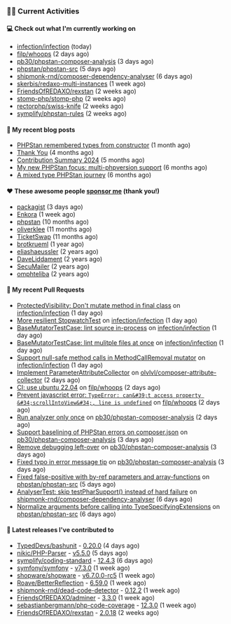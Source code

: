 ### 👨‍💻 Current Activities


#### 💻 Check out what I'm currently working on

- [infection/infection](https://github.com/infection/infection) (today)
- [filp/whoops](https://github.com/filp/whoops) (2 days ago)
- [pb30/phpstan-composer-analysis](https://github.com/pb30/phpstan-composer-analysis) (3 days ago)
- [phpstan/phpstan-src](https://github.com/phpstan/phpstan-src) (5 days ago)
- [shipmonk-rnd/composer-dependency-analyser](https://github.com/shipmonk-rnd/composer-dependency-analyser) (6 days ago)
- [skerbis/redaxo-multi-instances](https://github.com/skerbis/redaxo-multi-instances) (1 week ago)
- [FriendsOfREDAXO/rexstan](https://github.com/FriendsOfREDAXO/rexstan) (2 weeks ago)
- [stomp-php/stomp-php](https://github.com/stomp-php/stomp-php) (2 weeks ago)
- [rectorphp/swiss-knife](https://github.com/rectorphp/swiss-knife) (2 weeks ago)
- [symplify/phpstan-rules](https://github.com/symplify/phpstan-rules) (2 weeks ago)


#### 📜 My recent blog posts

- [PHPStan remembered types from constructor](https://staabm.github.io/2025/04/15/phpstan-remember-constructor-types.html) (1 month ago)
- [Thank You](https://staabm.github.io/2025/01/24/thank-you.html) (4 months ago)
- [Contribution Summary 2024](https://staabm.github.io/2024/12/11/contribution-summary-2024.html) (5 months ago)
- [My new PHPStan focus: multi-phpversion support](https://staabm.github.io/2024/11/28/phpstan-php-version-in-scope.html) (6 months ago)
- [A mixed type PHPStan journey](https://staabm.github.io/2024/11/26/phpstan-mixed-types.html) (6 months ago)


#### ❤️ These awesome people [sponsor me](https://github.com/sponsors/staabm) (thank you!)

- [packagist](https://github.com/packagist) (3 days ago)
- [Enkora](https://github.com/Enkora) (1 week ago)
- [phpstan](https://github.com/phpstan) (10 months ago)
- [oliverklee](https://github.com/oliverklee) (11 months ago)
- [TicketSwap](https://github.com/TicketSwap) (11 months ago)
- [brotkrueml](https://github.com/brotkrueml) (1 year ago)
- [eliashaeussler](https://github.com/eliashaeussler) (2 years ago)
- [DaveLiddament](https://github.com/DaveLiddament) (2 years ago)
- [SecuMailer](https://github.com/SecuMailer) (2 years ago)
- [omphteliba](https://github.com/omphteliba) (2 years ago)


#### 🔨 My recent Pull Requests

- [ProtectedVisibility: Don&#39;t mutate method in final class](https://github.com/infection/infection/pull/2112) on [infection/infection](https://github.com/infection/infection) (1 day ago)
- [More resilient StopwatchTest](https://github.com/infection/infection/pull/2110) on [infection/infection](https://github.com/infection/infection) (1 day ago)
- [BaseMutatorTestCase: lint source in-process](https://github.com/infection/infection/pull/2108) on [infection/infection](https://github.com/infection/infection) (1 day ago)
- [BaseMutatorTestCase: lint mulitple files at once](https://github.com/infection/infection/pull/2107) on [infection/infection](https://github.com/infection/infection) (1 day ago)
- [Support null-safe method calls in MethodCallRemoval mutator](https://github.com/infection/infection/pull/2106) on [infection/infection](https://github.com/infection/infection) (1 day ago)
- [Implement ParameterAttributeCollector](https://github.com/olvlvl/composer-attribute-collector/pull/33) on [olvlvl/composer-attribute-collector](https://github.com/olvlvl/composer-attribute-collector) (2 days ago)
- [CI: use ubuntu 22.04](https://github.com/filp/whoops/pull/777) on [filp/whoops](https://github.com/filp/whoops) (2 days ago)
- [Prevent javascript error: `TypeError: can&#39;t access property &#34;scrollIntoView&#34;, line is undefined`](https://github.com/filp/whoops/pull/776) on [filp/whoops](https://github.com/filp/whoops) (2 days ago)
- [Run analyzer only once](https://github.com/pb30/phpstan-composer-analysis/pull/53) on [pb30/phpstan-composer-analysis](https://github.com/pb30/phpstan-composer-analysis) (2 days ago)
- [Support baselining of PHPStan errors on composer.json](https://github.com/pb30/phpstan-composer-analysis/pull/51) on [pb30/phpstan-composer-analysis](https://github.com/pb30/phpstan-composer-analysis) (3 days ago)
- [Remove debugging left-over](https://github.com/pb30/phpstan-composer-analysis/pull/50) on [pb30/phpstan-composer-analysis](https://github.com/pb30/phpstan-composer-analysis) (3 days ago)
- [Fixed typo in error message tip](https://github.com/pb30/phpstan-composer-analysis/pull/49) on [pb30/phpstan-composer-analysis](https://github.com/pb30/phpstan-composer-analysis) (3 days ago)
- [Fixed false-positive with by-ref parameters and array-functions](https://github.com/phpstan/phpstan-src/pull/4036) on [phpstan/phpstan-src](https://github.com/phpstan/phpstan-src) (5 days ago)
- [AnalyserTest: skip testPharSupport() instead of hard failure](https://github.com/shipmonk-rnd/composer-dependency-analyser/pull/225) on [shipmonk-rnd/composer-dependency-analyser](https://github.com/shipmonk-rnd/composer-dependency-analyser) (6 days ago)
- [Normalize arguments before calling into TypeSpecifyingExtensions](https://github.com/phpstan/phpstan-src/pull/4034) on [phpstan/phpstan-src](https://github.com/phpstan/phpstan-src) (6 days ago)


#### 🔭 Latest releases I've contributed to

- [TypedDevs/bashunit](https://github.com/TypedDevs/bashunit) - [0.20.0](https://github.com/TypedDevs/bashunit/releases/tag/0.20.0) (4 days ago)
- [nikic/PHP-Parser](https://github.com/nikic/PHP-Parser) - [v5.5.0](https://github.com/nikic/PHP-Parser/releases/tag/v5.5.0) (5 days ago)
- [symplify/coding-standard](https://github.com/symplify/coding-standard) - [12.4.3](https://github.com/symplify/coding-standard/releases/tag/12.4.3) (6 days ago)
- [symfony/symfony](https://github.com/symfony/symfony) - [v7.3.0](https://github.com/symfony/symfony/releases/tag/v7.3.0) (1 week ago)
- [shopware/shopware](https://github.com/shopware/shopware) - [v6.7.0.0-rc5](https://github.com/shopware/shopware/releases/tag/v6.7.0.0-rc5) (1 week ago)
- [Roave/BetterReflection](https://github.com/Roave/BetterReflection) - [6.59.0](https://github.com/Roave/BetterReflection/releases/tag/6.59.0) (1 week ago)
- [shipmonk-rnd/dead-code-detector](https://github.com/shipmonk-rnd/dead-code-detector) - [0.12.2](https://github.com/shipmonk-rnd/dead-code-detector/releases/tag/0.12.2) (1 week ago)
- [FriendsOfREDAXO/adminer](https://github.com/FriendsOfREDAXO/adminer) - [3.3.0](https://github.com/FriendsOfREDAXO/adminer/releases/tag/3.3.0) (1 week ago)
- [sebastianbergmann/php-code-coverage](https://github.com/sebastianbergmann/php-code-coverage) - [12.3.0](https://github.com/sebastianbergmann/php-code-coverage/releases/tag/12.3.0) (1 week ago)
- [FriendsOfREDAXO/rexstan](https://github.com/FriendsOfREDAXO/rexstan) - [2.0.18](https://github.com/FriendsOfREDAXO/rexstan/releases/tag/2.0.18) (2 weeks ago)
